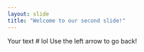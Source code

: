 ```yaml
---
layout: slide
title: "Welcome to our second slide!"
---
```

Your text # lol
Use the left arrow to go back!
